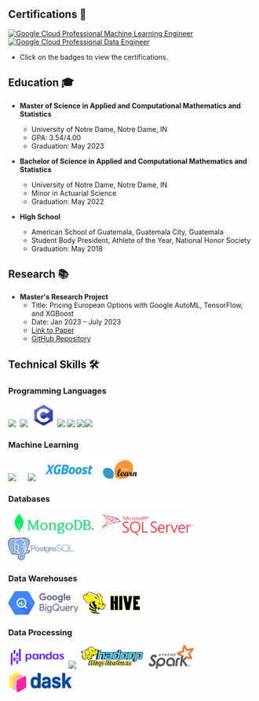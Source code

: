 ## Certifications 🏅

<a href="https://google.accredible.com/e8115939-9809-4e5d-91b2-377ffb24355f?record_view=true" target="_blank">
  <img src="https://api.accredible.com/v1/frontend/credential_website_embed_image/badge/81864219" alt="Google Cloud Professional Machine Learning Engineer" height="150">
</a>

<a href="https://www.credential.net/cda3d5ea-b2a2-44cf-8ca1-1b5e5512c184#gs.596223" target="_blank">
  <img src="https://api.accredible.com/v1/frontend/credential_website_embed_image/badge/80487679" alt="Google Cloud Professional Data Engineer" height="150">
</a>

- Click on the badges to view the certifications.

## Education 🎓

- **Master of Science in Applied and Computational Mathematics and Statistics**
  - University of Notre Dame, Notre Dame, IN
  - GPA: 3.54/4.00
  - Graduation: May 2023

- **Bachelor of Science in Applied and Computational Mathematics and Statistics**
  - University of Notre Dame, Notre Dame, IN
  - Minor in Actuarial Science
  - Graduation: May 2022

- **High School**
  - American School of Guatemala, Guatemala City, Guatemala
  - Student Body President, Athlete of the Year, National Honor Society
  - Graduation: May 2018

## Research 📚

- **Master's Research Project**
  - Title: Pricing European Options with Google AutoML, TensorFlow, and XGBoost
  - Date: Jan 2023 – July 2023
  - [Link to Paper](https://arxiv.org/abs/2307.00476)
  - [GitHub Repository](https://github.com/juan-esteban-berger/Options_Pricing_AutoML_TensorFlow_XGBoost)

## Technical Skills 🛠️

### Programming Languages

<img src="https://brandslogos.com/wp-content/uploads/images/large/python-logo.png" height="48">&nbsp;&nbsp;<img src="https://www.r-project.org/logo/Rlogo.svg" height="48">&nbsp;&nbsp;<img src="clang.png" width="48">&nbsp;<img src="https://img.icons8.com/color/48/000000/c-plus-plus-logo.png" width="48">&nbsp;<img src="https://symbols.getvecta.com/stencil_28/61_sql-database-generic.90b41636a8.png" height="48">&nbsp;<img src="https://brandslogos.com/wp-content/uploads/images/large/java-logo-1.png" height="48"><img src="https://upload.wikimedia.org/wikipedia/commons/thumb/4/4b/Bash_Logo_Colored.svg/2048px-Bash_Logo_Colored.svg.png" height="48">

### Machine Learning
<img src="https://upload.wikimedia.org/wikipedia/commons/thumb/2/2d/Tensorflow_logo.svg/1200px-Tensorflow_logo.svg.png" height="48">&nbsp;&nbsp;&nbsp;&nbsp;&nbsp;&nbsp;<img src="https://upload.wikimedia.org/wikipedia/commons/thumb/1/10/PyTorch_logo_icon.svg/1200px-PyTorch_logo_icon.svg.png" height="48">&nbsp;&nbsp;<img src="xgboost.png" height="48"><img src="sklearn.png" height="48">

### Databases
<img src="mongodb.png" height="48">&nbsp;<img src="sqlserver.png" height="48">&nbsp;&nbsp;<img src="postgresql.png" height="48">

### Data Warehouses
<img src="bigquery.png" height="48">&nbsp;&nbsp;<img src="hive-removebg-preview.png" height="48">

### Data Processing
<img src="pandas.png" height="48">&nbsp;<img src="https://upload.wikimedia.org/wikipedia/commons/thumb/3/31/NumPy_logo_2020.svg/2560px-NumPy_logo_2020.svg.png" height="48">&nbsp;<img src="hadoop.png" height="48">&nbsp;<img src="spark.png" height="48">&nbsp;&nbsp;<img src="dask.png" height="48">

